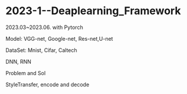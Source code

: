 # 2023-1--Deaplearning_Framework

2023.03~2023.06. with Pytorch

Model: VGG-net, Google-net, Res-net,U-net

DataSet: Mnist, Cifar, Caltech

DNN, RNN

Problem and Sol

StyleTransfer, encode and decode
